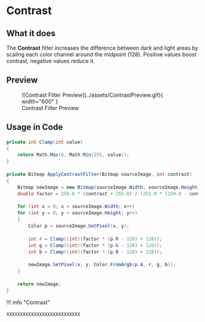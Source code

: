 # **Contrast**

## What it does

The **Contrast** filter increases the difference between dark and light areas by scaling each color channel around the midpoint (128). Positive values boost contrast, negative values reduce it.

## Preview

<figure markdown="span">
  ![Contrast Filter Preview](../assets/ContrastPreview.gif){ width="600" }
  <figcaption>Contrast Filter Preview</figcaption>
</figure>

## Usage in Code

```csharp title="Contrast.cs" linenums="1" hl_lines="13-15"
private int Clamp(int value)
{
    return Math.Max(0, Math.Min(255, value));
}

private Bitmap ApplyContrastFilter(Bitmap sourceImage, int contrast)
{
    Bitmap newImage = new Bitmap(sourceImage.Width, sourceImage.Height);
    double factor = 259.0 * (contrast + 255.0) / (255.0 * (259.0 - contrast));

    for (int x = 0; x < sourceImage.Width; x++)
    for (int y = 0; y < sourceImage.Height; y++)
    {
        Color p = sourceImage.GetPixel(x, y);

        int r = Clamp((int)(factor * (p.R - 128) + 128));
        int g = Clamp((int)(factor * (p.G - 128) + 128));
        int b = Clamp((int)(factor * (p.B - 128) + 128));

        newImage.SetPixel(x, y, Color.FromArgb(p.A, r, g, b));
    }

    return newImage;
}
```

!!! info "Contrast"

    XXXXXXXXXXXXXXXXXXXXXXXXXXX

